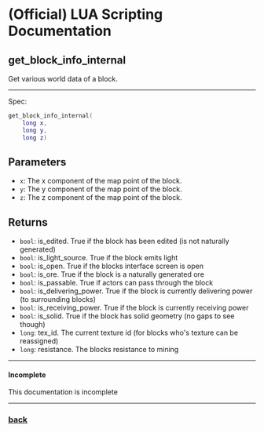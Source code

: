 
# (Official) LUA Scripting Documentation

## get_block_info_internal

Get various world data of a block.

___

Spec:

```lua
get_block_info_internal(
	long x,
	long y,
	long z)
```

## Parameters

- `x`: The x component of the map point of the block.
- `y`: The y component of the map point of the block.
- `z`: The z component of the map point of the block.

## Returns

- `bool`: is_edited. True if the block has been edited (is not naturally generated)
- `bool`: is_light_source. True if the block emits light
- `bool`: is_open. True if the blocks interface screen is open
- `bool`: is_ore. True if the block is a naturally generated ore
- `bool`: is_passable. True if actors can pass through the block
- `bool`: is_delivering_power. True if the block is currently delivering power (to surrounding blocks)
- `bool`: is_receiving_power. True if the block is currently receiving power
- `bool`: is_solid. True if the block has solid geometry (no gaps to see though)
- `long`: tex_id. The current texture id (for blocks who's texture can be reassigned)
- `long`: resistance. The blocks resistance to mining

___

#### Incomplete

This documentation is incomplete

___

### [back](../getters)
